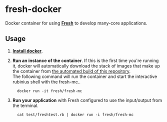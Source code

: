 fresh-docker
============

Docker container for using **[Fresh](http://github.com/medols/fresh)** to develop many-core applications.

## Usage

1. **[Install docker](https://docs.docker.com/installation/)**.

2. **Run an instance of the container**.
If this is the first time you're running it, docker will automatically download the stack of images that make up the container from 
[the automated build of this repository](https://registry.hub.docker.com/u/fresh/fresh-mc/).  
The following command will run the container and start the interactive rubinius shell with the fresh-mc..

    ```shell
      docker run -it fresh/fresh-mc
    ```

3. **Run your application** with Fresh configured to use the input/output from the terminal.

    ```shell
      cat test/freshtest.rb | docker run -i fresh/fresh-mc
    ```

